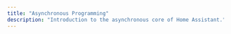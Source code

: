 ```yaml
---
title: "Asynchronous Programming"
description: "Introduction to the asynchronous core of Home Assistant."
---
```


<script>
window.location = 'http://developers.home-assistant.io/docs/en/asyncio_index.html';
</script>